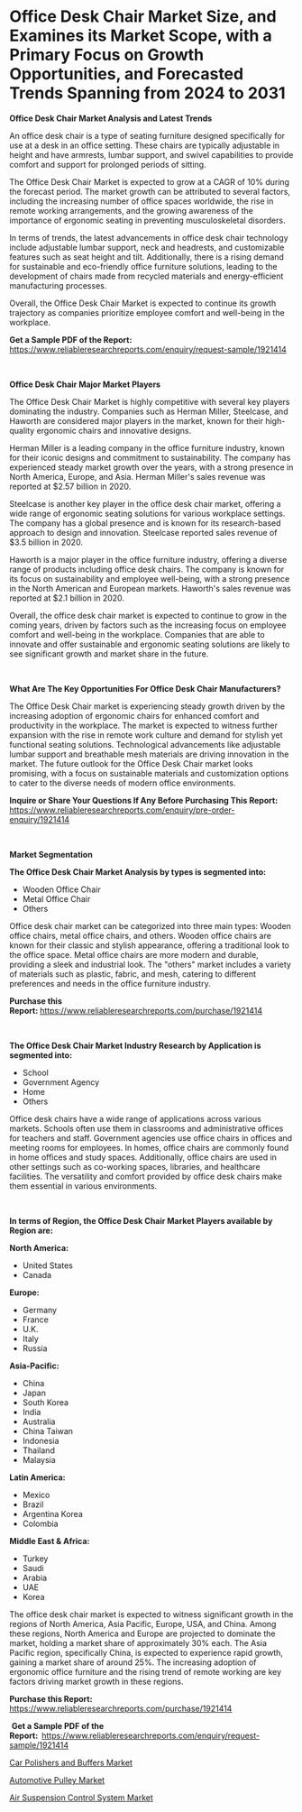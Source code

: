 <p><h1>Office Desk Chair Market Size, and Examines its Market Scope, with a Primary Focus on Growth Opportunities, and Forecasted Trends Spanning from 2024 to 2031</h1></p><p><strong>Office Desk Chair Market Analysis and Latest Trends</strong></p>
<p><p>An office desk chair is a type of seating furniture designed specifically for use at a desk in an office setting. These chairs are typically adjustable in height and have armrests, lumbar support, and swivel capabilities to provide comfort and support for prolonged periods of sitting.</p><p>The Office Desk Chair Market is expected to grow at a CAGR of 10% during the forecast period. The market growth can be attributed to several factors, including the increasing number of office spaces worldwide, the rise in remote working arrangements, and the growing awareness of the importance of ergonomic seating in preventing musculoskeletal disorders.</p><p>In terms of trends, the latest advancements in office desk chair technology include adjustable lumbar support, neck and headrests, and customizable features such as seat height and tilt. Additionally, there is a rising demand for sustainable and eco-friendly office furniture solutions, leading to the development of chairs made from recycled materials and energy-efficient manufacturing processes.</p><p>Overall, the Office Desk Chair Market is expected to continue its growth trajectory as companies prioritize employee comfort and well-being in the workplace.</p></p>
<p><strong>Get a Sample PDF of the Report:&nbsp;</strong> <a href="https://www.reliableresearchreports.com/enquiry/request-sample/1921414">https://www.reliableresearchreports.com/enquiry/request-sample/1921414</a></p>
<p>&nbsp;</p>
<p><strong>Office Desk Chair Major Market Players</strong></p>
<p><p>The Office Desk Chair Market is highly competitive with several key players dominating the industry. Companies such as Herman Miller, Steelcase, and Haworth are considered major players in the market, known for their high-quality ergonomic chairs and innovative designs. </p><p>Herman Miller is a leading company in the office furniture industry, known for their iconic designs and commitment to sustainability. The company has experienced steady market growth over the years, with a strong presence in North America, Europe, and Asia. Herman Miller's sales revenue was reported at $2.57 billion in 2020.</p><p>Steelcase is another key player in the office desk chair market, offering a wide range of ergonomic seating solutions for various workplace settings. The company has a global presence and is known for its research-based approach to design and innovation. Steelcase reported sales revenue of $3.5 billion in 2020.</p><p>Haworth is a major player in the office furniture industry, offering a diverse range of products including office desk chairs. The company is known for its focus on sustainability and employee well-being, with a strong presence in the North American and European markets. Haworth's sales revenue was reported at $2.1 billion in 2020.</p><p>Overall, the office desk chair market is expected to continue to grow in the coming years, driven by factors such as the increasing focus on employee comfort and well-being in the workplace. Companies that are able to innovate and offer sustainable and ergonomic seating solutions are likely to see significant growth and market share in the future.</p></p>
<p>&nbsp;</p>
<p><strong>What Are The Key Opportunities For Office Desk Chair Manufacturers?</strong></p>
<p><p>The Office Desk Chair market is experiencing steady growth driven by the increasing adoption of ergonomic chairs for enhanced comfort and productivity in the workplace. The market is expected to witness further expansion with the rise in remote work culture and demand for stylish yet functional seating solutions. Technological advancements like adjustable lumbar support and breathable mesh materials are driving innovation in the market. The future outlook for the Office Desk Chair market looks promising, with a focus on sustainable materials and customization options to cater to the diverse needs of modern office environments.</p></p>
<p><strong>Inquire or Share Your Questions If Any Before Purchasing This Report:</strong> <a href="https://www.reliableresearchreports.com/enquiry/pre-order-enquiry/1921414">https://www.reliableresearchreports.com/enquiry/pre-order-enquiry/1921414</a></p>
<p>&nbsp;</p>
<p><strong>Market Segmentation</strong></p>
<p><strong>The Office Desk Chair Market Analysis by types is segmented into:</strong></p>
<p><ul><li>Wooden Office Chair</li><li>Metal Office Chair</li><li>Others</li></ul></p>
<p><p>Office desk chair market can be categorized into three main types: Wooden office chairs, metal office chairs, and others. Wooden office chairs are known for their classic and stylish appearance, offering a traditional look to the office space. Metal office chairs are more modern and durable, providing a sleek and industrial look. The "others" market includes a variety of materials such as plastic, fabric, and mesh, catering to different preferences and needs in the office furniture industry.</p></p>
<p><strong>Purchase this Report:&nbsp;</strong><a href="https://www.reliableresearchreports.com/purchase/1921414">https://www.reliableresearchreports.com/purchase/1921414</a></p>
<p>&nbsp;</p>
<p><strong>The Office Desk Chair Market Industry Research by Application is segmented into:</strong></p>
<p><ul><li>School</li><li>Government Agency</li><li>Home</li><li>Others</li></ul></p>
<p><p>Office desk chairs have a wide range of applications across various markets. Schools often use them in classrooms and administrative offices for teachers and staff. Government agencies use office chairs in offices and meeting rooms for employees. In homes, office chairs are commonly found in home offices and study spaces. Additionally, office chairs are used in other settings such as co-working spaces, libraries, and healthcare facilities. The versatility and comfort provided by office desk chairs make them essential in various environments.</p></p>
<p>&nbsp;</p>
<p><strong>In terms of Region, the Office Desk Chair Market Players available by Region are:</strong></p>
<p>
    <p> <strong> North America: </strong>
        <ul>
            <li>United States</li>
            <li>Canada</li>
        </ul>
        </p> 
    <p> <strong> Europe: </strong>
        <ul>
            <li>Germany</li>
            <li>France</li>
            <li>U.K.</li>
            <li>Italy</li>
            <li>Russia</li>
        </ul>
        </p> 
    <p> <strong> Asia-Pacific: </strong>
        <ul>
            <li>China</li>
            <li>Japan</li>
            <li>South Korea</li>
            <li>India</li>
            <li>Australia</li>
            <li>China Taiwan</li>
            <li>Indonesia</li>
            <li>Thailand</li>
            <li>Malaysia</li>
        </ul>
        </p> 
    <p> <strong> Latin America: </strong>
        <ul>
            <li>Mexico</li>
            <li>Brazil</li>
            <li>Argentina Korea</li>
            <li>Colombia</li>
        </ul>
        </p> 
    <p> <strong> Middle East & Africa: </strong>
        <ul>
            <li>Turkey</li>
            <li>Saudi</li>
            <li>Arabia</li>
            <li>UAE</li>
            <li>Korea</li>
        </ul>
    </p>
    </p>
<p><p>The office desk chair market is expected to witness significant growth in the regions of North America, Asia Pacific, Europe, USA, and China. Among these regions, North America and Europe are projected to dominate the market, holding a market share of approximately 30% each. The Asia Pacific region, specifically China, is expected to experience rapid growth, gaining a market share of around 25%. The increasing adoption of ergonomic office furniture and the rising trend of remote working are key factors driving market growth in these regions.</p></p>
<p><strong>Purchase this Report: </strong><a href="https://www.reliableresearchreports.com/purchase/1921414">https://www.reliableresearchreports.com/purchase/1921414</a></p>
<p>&nbsp;<strong>Get a Sample PDF of the Report:&nbsp;&nbsp;</strong><a href="https://www.reliableresearchreports.com/enquiry/request-sample/1921414">https://www.reliableresearchreports.com/enquiry/request-sample/1921414</a></p>
<p><strong></strong></p>
<p><p><a href="https://frill-swim-3cd.notion.site/Car-Polishers-and-Buffers-Market-Size-2024-2031-Global-Industrial-Analysis-Key-Geographical-Regio-73974c0ba1ee4ec59533251330eabf0b">Car Polishers and Buffers Market</a></p><p><a href="https://gentle-editor-9db.notion.site/Automotive-Pulley-Market-Size-Focuses-on-Market-Dynamics-In-Depth-Analysis-and-Future-Projections-o-0e71396d46ff4e4a92cc0809343e3d7c">Automotive Pulley Market</a></p><p><a href="https://spotless-saver-8fd.notion.site/Air-Suspension-Control-System-Market-Research-Report-Provides-thorough-Industry-Overview-which-offe-c6c1811b700e4db083f97244798f1e18">Air Suspension Control System Market</a></p></p>